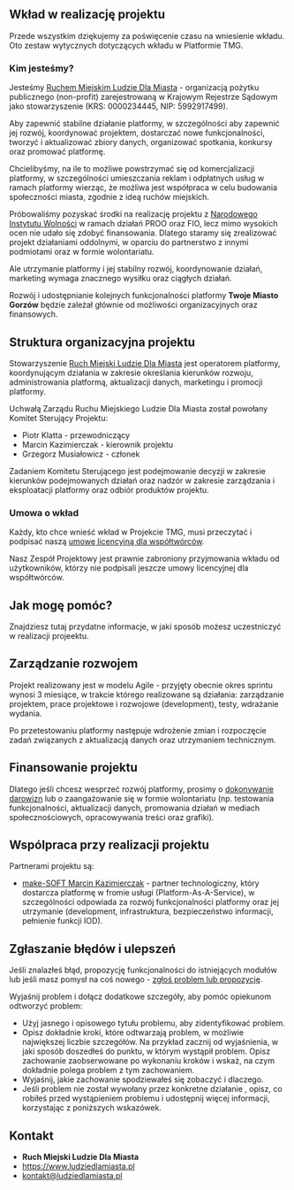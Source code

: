 ## Wkład w realizację projektu

Przede wszystkim dziękujemy za poświęcenie czasu na wniesienie wkładu.
Oto zestaw wytycznych dotyczących wkładu w Platformie TMG.

### Kim jesteśmy?

Jesteśmy [Ruchem Miejskim Ludzie Dla Miasta](https://www.ludziedlamiasta.pl/) - organizacją pożytku publicznego (non-profit) zarejestrowaną w Krajowym Rejestrze Sądowym jako stowarzyszenie (KRS: 0000234445, NIP: 5992917499).

Aby zapewnić stabilne działanie platformy, w szczególności aby zapewnić jej rozwój, koordynować projektem, dostarczać nowe funkcjonalności, tworzyć i aktualizować zbiory danych, organizować spotkania, konkursy oraz promować platformę.   

Chcielibyśmy, na ile to możliwe powstrzymać się od komercjalizacji platformy, w szczególności umieszczania reklam i odpłatnych usług w ramach platformy wierząc, że możliwa jest współpraca w celu budowania społeczności miasta, zgodnie z ideą ruchów miejskich.

Próbowaliśmy pozyskać środki na realizację projektu z [Narodowego Instytutu Wolności](https://www.niw.gov.pl/) w ramach działań PROO oraz FIO, lecz mimo wysokich ocen nie udało się zdobyć finansowania. Dlatego staramy się zrealizować projekt działaniami oddolnymi, w oparciu do partnerstwo z innymi podmiotami oraz w formie wolontariatu.

Ale utrzymanie platformy i jej stabilny rozwój, koordynowanie działań, marketing wymaga znacznego wysiłku oraz ciągłych działań.

Rozwój i udostępnianie kolejnych funkcjonalności platformy **Twoje Miasto Gorzów** będzie zależał głównie od możliwości organizacyjnych oraz finansowych.

## Struktura organizacyjna projektu

Stowarzyszenie [Ruch Miejski Ludzie Dla Miasta](https://www.ludziedlamiasta.pl/) jest operatorem platformy, koordynującym działania w zakresie określania kierunków rozwoju, administrowania platformą, aktualizacji danych, marketingu i promocji platformy.

Uchwałą Zarządu Ruchu Miejskiego Ludzie Dla Miasta został powołany Komitet Sterujący Projektu:
 * Piotr Klatta - przewodniczący
 * Marcin Kazimierczak - kierownik projektu
 * Grzegorz Musiałowicz - członek

Zadaniem Komitetu Sterującego jest podejmowanie decyzji w zakresie kierunków podejmowanych działań oraz nadzór w zakresie zarządzania i eksploatacji platformy oraz odbiór produktów projektu.

### Umowa o wkład
Każdy, kto chce wnieść wkład w Projekcie TMG, musi przeczytać i podpisać naszą [umowę licencyjną dla współtwórców](CLA.md).

Nasz Zespół Projektowy jest prawnie zabroniony przyjmowania wkładu od użytkowników, którzy nie podpisali jeszcze umowy licencyjnej dla współtwórców.

## Jak mogę pomóc?
Znajdziesz tutaj przydatne informacje, w jaki sposób możesz uczestniczyć w realizacji projeektu.
## Zarządzanie rozwojem
Projekt realizowany jest w modelu Agile - przyjęty obecnie okres sprintu wynosi 3 miesiące, w trakcie którego realizowane są działania: zarządzanie projektem,  prace projektowe i rozwojowe (development), testy, wdrażanie wydania.

Po przetestowaniu platformy następuje wdrożenie zmian i rozpoczęcie zadań związanych z aktualizacją danych oraz utrzymaniem technicznym.

## Finansowanie projektu
Dlatego jeśli chcesz wesprzeć rozwój platformy, prosimy o [dokonywanie darowizn](https://www.ludziedlamiasta.pl/stowarzyszenie/przylacz-sie/) lub o zaangażowanie się w formie wolontariatu (np. testowania funkcjonalności, aktualizacji danych, promowania działań w mediach społecznościowych, opracowywania treści oraz grafiki).

## Wspólpraca przy realizacji projektu

Partnerami projektu są:
 * [make-SOFT Marcin Kazimierczak](https://www.make-soft.pl/) - partner technologiczny, który dostarcza platformę w fromie usługi (Platform-As-A-Service), w szczególności odpowiada za rozwój funkcjonalności platformy oraz jej utrzymanie (development, infrastruktura, bezpieczeństwo informacji, pełnienie funkcji IOD).

## Zgłaszanie błędów i ulepszeń
Jeśli znalazłeś błąd, propozycję funkcjonalności do istniejących modułów lub jeśli masz pomysł na coś nowego - [zgłoś problem lub propozycję](./issues).  

Wyjaśnij problem i dołącz dodatkowe szczegóły, aby pomóc opiekunom odtworzyć problem:

 * Użyj jasnego i opisowego tytułu problemu, aby zidentyfikować problem.
 * Opisz dokładnie kroki, które odtwarzają problem, w możliwie największej  liczbie szczegółów. Na przykład zacznij od wyjaśnienia, w jaki sposób doszedłeś do punktu, w którym wystąpił problem. Opisz zachowanie zaobserwowane po wykonaniu kroków i wskaż, na czym dokładnie polega problem z tym zachowaniem.
 * Wyjaśnij, jakie zachowanie spodziewałeś się zobaczyć i dlaczego.
 * Jeśli problem nie został wywołany przez konkretne działanie , opisz, co robiłeś przed wystąpieniem problemu i udostępnij więcej informacji, korzystając z poniższych wskazówek.

## Kontakt
 * **Ruch Miejski Ludzie Dla Miasta**
 * https://www.ludziedlamiasta.pl
 * [kontakt@ludziedlamiasta.pl](mailto:kontakt@ludziedlamiasta.pl)
